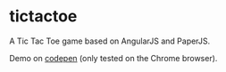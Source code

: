 # tictactoe
A Tic Tac Toe game based on AngularJS and PaperJS.

Demo on [codepen](http://codepen.io/ouyi/pen/XKkavB) (only tested on the Chrome browser).
